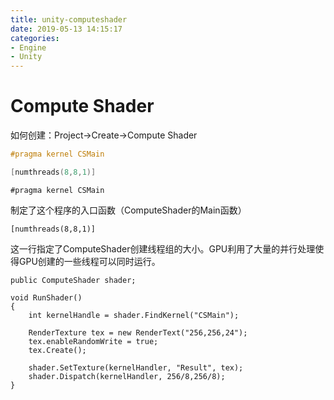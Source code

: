 ```yaml
---
title: unity-computeshader
date: 2019-05-13 14:15:17
categories:
- Engine
- Unity
---
```

# Compute Shader
如何创建：Project->Create->Compute Shader
```c
#pragma kernel CSMain

[numthreads(8,8,1)]

```

    #pragma kernel CSMain

制定了这个程序的入口函数（ComputeShader的Main函数）

    [numthreads(8,8,1)]

这一行指定了ComputeShader创建线程组的大小。GPU利用了大量的并行处理使得GPU创建的一些线程可以同时运行。

```CSharp
public ComputeShader shader;

void RunShader()
{
    int kernelHandle = shader.FindKernel("CSMain");

    RenderTexture tex = new RenderText("256,256,24");
    tex.enableRandomWrite = true;
    tex.Create();

    shader.SetTexture(kernelHandler, "Result", tex);
    shader.Dispatch(kernelHandler, 256/8,256/8);
}
```


